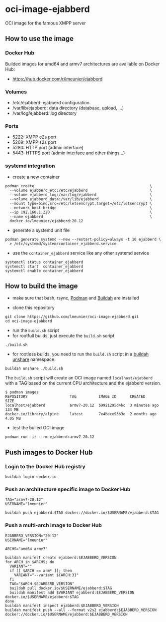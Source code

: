 # oci-image-ejabberd

OCI image for the famous XMPP server

## How to use the image

### Docker Hub

Builded images for amd64 and armv7 architectures are available on Docker Hub:

* https://hub.docker.com/r/lmeunier/ejabberd

### Volumes

* /etc/ejabberd: ejabberd configuration
* /var/lib/ejabberd: data directory (database, upload, ...)
* /var/log/ejabberd: log directory

### Ports

* 5222: XMPP c2s port
* 5269: XMPP s2s port
* 5280: HTTP port (admin interface)
* 5443: HTTPS port (admin interface and other things...)

### systemd integration

* create a new container

```
podman create                                                    \
  --volume ejabberd_etc:/etc/ejabberd                            \
  --volume ejabberd_log:/var/log/ejabberd                        \
  --volume ejabberd_data:/var/lib/ejabberd                       \
  --mount type=bind,src=/etc/letsencrypt,target=/etc/letsencrypt \
  --network host-bridge                                          \
  --ip 192.168.1.220                                             \
  --name ejabberd                                                \
  docker.io/lmeunier/ejabberd:20.12
```

* generate a systemd unit file

```
podman generate systemd --new --restart-policy=always -t 10 ejabberd \
  > /etc/systemd/system/container_ejabberd.service
```

* use the `container_ejabberd` service like any other systemd service

```
systemctl status container_ejabberd
systemctl start  container_ejabberd
systemctl enable container_ejabberd
```

## How to build the image

* make sure that bash, rsync, [Podman](https://podman.io/) and
  [Buildah](https://buildah.io/) are installed

* clone this repository

```
git clone https://github.com/lmeunier/oci-image-ejabberd.git
cd oci-image-ejabberd
```

* run the `build.sh` script
 * for rootfull builds, just execute the `build.sh` script

  ```
  ./build.sh
  ```

 * for rootless builds, you need to run the `build.sh` script in a [buildah
unshare](https://github.com/containers/buildah/blob/master/docs/buildah-unshare.md)
namespace:

  ```
  buildah unshare ./build.sh
  ```

The `build.sh` script will create an OCI image named `localhost/ejabberd` with a
TAG based on the current CPU architecture and the ejabberd version.

```
$ podman images
REPOSITORY                   TAG          IMAGE ID      CREATED        SIZE
localhost/ejabberd           armv7-20.12  b9921295d4bc  3 minutes ago  134 MB
docker.io/library/alpine     latest       7e4bece93b3e  2 months ago   4.05 MB

```

* test the builed OCI image

```
podman run -it --rm ejabberd:armv7-20.12
```


## Push images to Docker Hub

### Login to the Docker Hub registry

```
buildah login docker.io
```

### Push an architecture specific image to Docker Hub


```
TAG="armv7-20.12"
USERNAME="lmeunier"

buildah push ejabberd:$TAG docker://docker.io/$USERNAME/ejabberd:$TAG
```

### Push a multi-arch image to Docker Hub

```
EJABBERD_VERSION="20.12"
USERNAME="lmeunier"

ARCHS="amd64 armv7"

buildah manifest create ejabberd:$EJABBERD_VERSION
for ARCH in $ARCHS; do
  VARIANT=""
  if [[ $ARCH == arm* ]]; then
    VARIANT="--variant ${ARCH:3}"
  fi
  TAG="$ARCH-$EJABBERD_VERSION"
  buildah pull docker.io/$USERNAME/ejabberd:$TAG
  buildah manifest add $VARIANT ejabberd:$EJABBERD_VERSION docker.io/$USERNAME/ejabberd:$TAG
done
buildah manifest inspect ejabberd:$EJABBERD_VERSION
buildah manifest push --all --format v2s2 ejabberd:$EJABBERD_VERSION docker://docker.io/$USERNAME/ejabberd:$EJABBERD_VERSION
```
